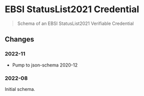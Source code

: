 # EBSI StatusList2021 Credential

> Schema of an EBSI StatusList2021 Verifiable Credential

## Changes

### 2022-11

- Pump to json-schema 2020-12

### 2022-08

Initial schema.
